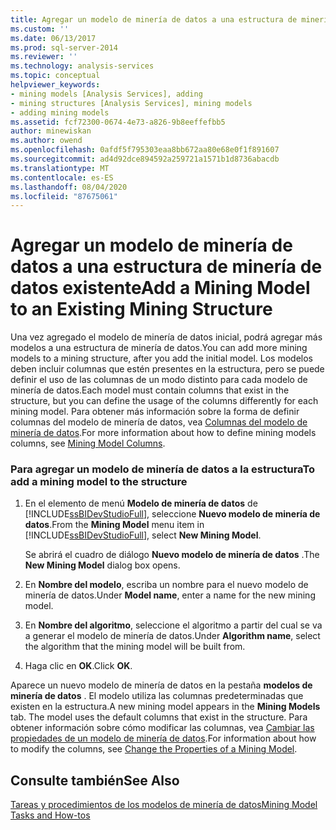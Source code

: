 ```yaml
---
title: Agregar un modelo de minería de datos a una estructura de minería de datos existente | Microsoft Docs
ms.custom: ''
ms.date: 06/13/2017
ms.prod: sql-server-2014
ms.reviewer: ''
ms.technology: analysis-services
ms.topic: conceptual
helpviewer_keywords:
- mining models [Analysis Services], adding
- mining structures [Analysis Services], mining models
- adding mining models
ms.assetid: fcf72300-0674-4e73-a826-9b8eeffefbb5
author: minewiskan
ms.author: owend
ms.openlocfilehash: 0afdf5f795303eaa8bb672aa80e68e0f1f891607
ms.sourcegitcommit: ad4d92dce894592a259721a1571b1d8736abacdb
ms.translationtype: MT
ms.contentlocale: es-ES
ms.lasthandoff: 08/04/2020
ms.locfileid: "87675061"
---
```

# <a name="add-a-mining-model-to-an-existing-mining-structure"></a><span data-ttu-id="2fe1f-102">Agregar un modelo de minería de datos a una estructura de minería de datos existente</span><span class="sxs-lookup"><span data-stu-id="2fe1f-102">Add a Mining Model to an Existing Mining Structure</span></span>
  <span data-ttu-id="2fe1f-103">Una vez agregado el modelo de minería de datos inicial, podrá agregar más modelos a una estructura de minería de datos.</span><span class="sxs-lookup"><span data-stu-id="2fe1f-103">You can add more mining models to a mining structure, after you add the initial model.</span></span> <span data-ttu-id="2fe1f-104">Los modelos deben incluir columnas que estén presentes en la estructura, pero se puede definir el uso de las columnas de un modo distinto para cada modelo de minería de datos.</span><span class="sxs-lookup"><span data-stu-id="2fe1f-104">Each model must contain columns that exist in the structure, but you can define the usage of the columns differently for each mining model.</span></span> <span data-ttu-id="2fe1f-105">Para obtener más información sobre la forma de definir columnas del modelo de minería de datos, vea [Columnas del modelo de minería de datos](mining-model-columns.md).</span><span class="sxs-lookup"><span data-stu-id="2fe1f-105">For more information about how to define mining models columns, see [Mining Model Columns](mining-model-columns.md).</span></span>  
  
### <a name="to-add-a-mining-model-to-the-structure"></a><span data-ttu-id="2fe1f-106">Para agregar un modelo de minería de datos a la estructura</span><span class="sxs-lookup"><span data-stu-id="2fe1f-106">To add a mining model to the structure</span></span>  
  
1.  <span data-ttu-id="2fe1f-107">En el elemento de menú **Modelo de minería de datos** de [!INCLUDE[ssBIDevStudioFull](../../includes/ssbidevstudiofull-md.md)], seleccione **Nuevo modelo de minería de datos**.</span><span class="sxs-lookup"><span data-stu-id="2fe1f-107">From the **Mining Model** menu item in [!INCLUDE[ssBIDevStudioFull](../../includes/ssbidevstudiofull-md.md)], select **New Mining Model**.</span></span>  
  
     <span data-ttu-id="2fe1f-108">Se abrirá el cuadro de diálogo **Nuevo modelo de minería de datos** .</span><span class="sxs-lookup"><span data-stu-id="2fe1f-108">The **New Mining Model** dialog box opens.</span></span>  
  
2.  <span data-ttu-id="2fe1f-109">En **Nombre del modelo**, escriba un nombre para el nuevo modelo de minería de datos.</span><span class="sxs-lookup"><span data-stu-id="2fe1f-109">Under **Model name**, enter a name for the new mining model.</span></span>  
  
3.  <span data-ttu-id="2fe1f-110">En **Nombre del algoritmo**, seleccione el algoritmo a partir del cual se va a generar el modelo de minería de datos.</span><span class="sxs-lookup"><span data-stu-id="2fe1f-110">Under **Algorithm name**, select the algorithm that the mining model will be built from.</span></span>  
  
4.  <span data-ttu-id="2fe1f-111">Haga clic en **OK**.</span><span class="sxs-lookup"><span data-stu-id="2fe1f-111">Click **OK**.</span></span>  
  
 <span data-ttu-id="2fe1f-112">Aparece un nuevo modelo de minería de datos en la pestaña **modelos de minería de datos** . El modelo utiliza las columnas predeterminadas que existen en la estructura.</span><span class="sxs-lookup"><span data-stu-id="2fe1f-112">A new mining model appears in the **Mining Models** tab. The model uses the default columns that exist in the structure.</span></span> <span data-ttu-id="2fe1f-113">Para obtener información sobre cómo modificar las columnas, vea [Cambiar las propiedades de un modelo de minería de datos](change-the-properties-of-a-mining-model.md).</span><span class="sxs-lookup"><span data-stu-id="2fe1f-113">For information about how to modify the columns, see [Change the Properties of a Mining Model](change-the-properties-of-a-mining-model.md).</span></span>  
  
## <a name="see-also"></a><span data-ttu-id="2fe1f-114">Consulte también</span><span class="sxs-lookup"><span data-stu-id="2fe1f-114">See Also</span></span>  
 [<span data-ttu-id="2fe1f-115">Tareas y procedimientos de los modelos de minería de datos</span><span class="sxs-lookup"><span data-stu-id="2fe1f-115">Mining Model Tasks and How-tos</span></span>](mining-model-tasks-and-how-tos.md)  
  
  
